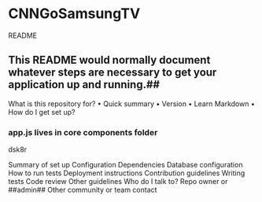 # CNNGoSamsungTV
README
## This README would normally document whatever steps are necessary to get your application up and running.##


What is this repository for?
• Quick summary
• Version
• Learn Markdown
• How do I get set up?




  ### app.js lives in core components folder ###
  
  
  
  
  dsk8r

Summary of set up
Configuration
Dependencies
Database configuration
How to run tests
Deployment instructions
Contribution guidelines
Writing tests
Code review
Other guidelines
Who do I talk to?
Repo owner or ##admin##
Other community or team contact
